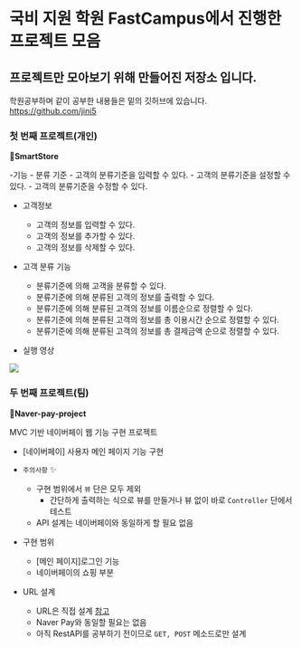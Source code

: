 # 국비 지원 학원 FastCampus에서 진행한 프로젝트 모음
## 프로젝트만 모아보기 위해 만들어진 저장소 입니다.


학원공부하며 같이 공부한 내용들은 밑의 깃허브에 있습니다.
https://github.com/jini5



### 첫 번째 프로젝트(개인)
📌**SmartStore**

  -기능
    - 분류 기준
    - 고객의 분류기준을 입력할 수 있다.
    - 고객의 분류기준을 설정할 수 있다.
    - 고객의 분류기준을 수정할 수 있다.
- 고객정보
    - 고객의 정보를 입력할 수 있다.
    - 고객의 정보를 추가할 수 있다.
    - 고객의 정보를 삭제할 수 있다.
- 고객 분류 기능
    - 분류기준에 의해 고객을 분류할 수 있다.
    - 분류기준에 의해 분류된 고객의 정보를 출력할 수 있다. 
    - 분류기준에 의해 분류된 고객의 정보를 이름순으로 정렬할 수 있다.
    - 분류기준에 의해 분류된 고객의 정보를 총 이용시간 순으로 정렬할 수 있다.
    - 분류기준에 의해 분류된 고객의 정보를 총 결제금액 순으로 정렬할 수 있다.


- 실행 영상
<img src="https://user-images.githubusercontent.com/50224909/209512566-f56839ef-92e8-4203-95d3-0c5ae7c7a69b.gif">




### 두 번째 프로젝트(팀)
📌**Naver-pay-project**

MVC 기반 네이버페이 웹 기능 구현 프로젝트
</br>


- [네이버페이] 사용자 메인 페이지 기능 구현

- `주의사항` ✨
    - 구현 범위에서 `뷰` 단은 모두 제외
        - 간단하게 출력하는 식으로 뷰를 만들거나 뷰 없이 바로 `Controller` 단에서 테스트
    - API 설계는 네이버페이와 동일하게 할 필요 없음
    
- 구현 범위
    - [메인 페이지]로그인 기능    
    - 네이버페이의 쇼핑 부분
    
- URL 설계
    - URL은 직접 설계 [참고](https://sanghaklee.tistory.com/57)
    - Naver Pay와 동일할 필요는 없음
    - 아직  RestAPI를 공부하기 전이므로 `GET, POST` 메소드로만 설계
